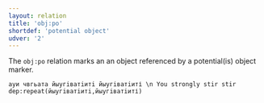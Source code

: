 ```yaml
---
layout: relation
title: 'obj:po'
shortdef: 'potential object'
udver: '2'
---
```


The `obj:po` relation marks an an object referenced by a potential(is) object marker.

~~~ sdparse
ауи чвгьата йыугiватiитi йыугiватiиті \n You strongly stir stir
dep:repeat(йыугiватiитi,йыугiватiиті)
~~~
<!-- Interlanguage links updated Po 6. listopadu 2023, 21:42:48 CET -->
